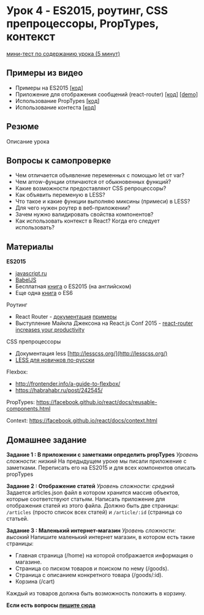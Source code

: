 # Урок 4 - ES2015, роутинг, CSS препроцессоры, PropTypes, контекст

[мини-тест по содержанию урока (5 минут)](http://itsquiz.com/activations/56c577d4701130e767e3e48d?ref=reactjs-essential)

## Примеры из видео

 - Примеры на ES2015 [[код]](/04-routing-and-es6/01-es6)
 - Приложение для отображения сообщений (react-router) [[код]](/04-routing-and-es6/02-routing) [[demo]](/04-routing-and-es6/01-es6)
 - Использование PropTypes [[код]](/04-routing-and-es6/03-proptypes)
 - Использование контеста [[код]](/04-routing-and-es6/04-context)
 
## Резюме

Описание урока

## Вопросы к самопроверке

 - Чем отличается объявление переменных с помощью let от var?
 - Чем arrow-фунции отличаются от обыкновенных функций?
 - Какие возможности предоставляют CSS репроцессоры?
 - Как объявить переменую в LESS?
 - Что такое и какие функции выполняю миксины (примеси) в LESS?
 - Для чего нужен роутер в веб-приложении?
 - Зачем нужно валидировать свойства компонентов?
 - Как использовать контекст в React? Когда его следует использовать?

## Материалы

**ES2015**

 - [javascript.ru](https://learn.javascript.ru/es-modern-usage)
 - [BabelJS](https://babeljs.io/docs/learn-es2015/)
 - Бесплатная [книга](http://exploringjs.com/) о ES2015 (на английском)
 - Еще одна [книга](https://github.com/getify/You-Dont-Know-JS/blob/master/es6%20&%20beyond/README.md#you-dont-know-js-es6--beyond) о ES6

Роутинг

 - React Router - [документация](https://github.com/rackt/react-router) [примеры](https://github.com/rackt/react-router/tree/master/examples)
 - Выступление Майкла Джексона на React.js Conf 2015 - [react-router increases your productivity](https://www.youtube.com/watch?v=XZfvW1a8Xac)

CSS препроцессоры

 - Документация less [http://lesscss.org/](http://lesscss.org/)
 - [LESS для новичков по-русски](https://www.gitbook.com/book/mrmlnc/less-guidebook-for-beginners/details)

Flexbox:

 - http://frontender.info/a-guide-to-flexbox/
 - https://habrahabr.ru/post/242545/

PropTypes: https://facebook.github.io/react/docs/reusable-components.html

Context: https://facebook.github.io/react/docs/context.html

## Домашнее задание

**Задание 1 : В приложении с заметками определить propTypes**
_Уровень сложности: низкий_
На предыдущем уроке мы писали приложение с заметками. Переписать его на ES2015 и для всех компонентов описать propTypes

**Задание 2 : Отображение статей**
_Уровень сложности: средний_
Задается articles.json файл в котором хранится массив объектов, которые соответствуют статьям. Написать приложение для отображения статей из этого файла. Должно быть две страницы: `/articles` (просто список всех статей) и `/article/:id` (страница со статьей.

**Задание 3 : Маленький интернет-магазин**
_Уровень сложности: высокий_
Напишите маленький интернет магазин, в котором есть такие страницы:

 - Главная страница (/home) на которой отображается информация о магазине.
 - Страница со писком товаров и поиском по нему (/goods).
 - Страница с описанием конкретного товара (/goods/:id).
 - Корзина (/cart)

Каждый из товаров должна быть возможность положить в корзину.

**Если есть вопросы [пишите сюда](https://github.com/krambertech/react-essential-course/issues/new)**
